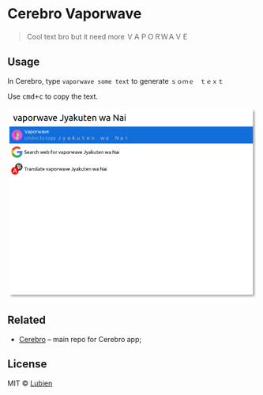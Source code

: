 # Cerebro Vaporwave

> Cool text bro but it need more ＶＡＰＯＲＷＡＶＥ

## Usage

In Cerebro, type `vaporwave some text` to generate `ｓｏｍｅ　ｔｅｘｔ`

Use <kbd>cmd+c</kbd> to copy the text.

![](screenshot.png)

## Related

* [Cerebro](http://github.com/KELiON/cerebro) – main repo for Cerebro app;

## License

MIT © [Lubien](http://lubien.me)
